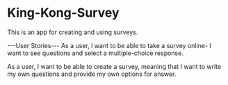 # King-Kong-Survey

This is an app for creating and using surveys.

---User Stories---
As a user, I want to be able to take a survey online- I want to see questions and select a multiple-choice response. 

As a user, I want to be able to create a survey, meaning that I want to write my own questions and provide my own options for answer.


